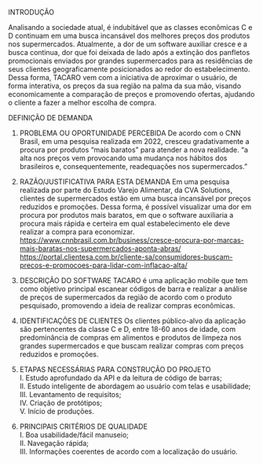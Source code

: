 INTRODUÇÃO

Analisando a sociedade atual, é indubitável que as classes econômicas C e D continuam em uma busca incansável dos melhores preços dos produtos nos supermercados. Atualmente, a dor de um software auxiliar cresce e a busca continua, dor que foi deixada de lado após a extinção dos panfletos promocionais enviados por grandes supermercados para as residências de seus clientes geograficamente posicionados ao redor do estabelecimento. Dessa forma, TACARO vem com a iniciativa de aproximar o usuário, de forma interativa, os preços da sua região na palma da sua mão, visando economicamente a comparação de preços e promovendo ofertas, ajudando o cliente a fazer a melhor escolha de compra.

DEFINIÇÃO DE DEMANDA

1.	PROBLEMA OU OPORTUNIDADE PERCEBIDA
De acordo com o CNN Brasil, em uma pesquisa realizada em 2022, cresceu gradativamente a procura por produtos “mais baratos” para atender a nova realidade.
“a alta nos preços vem provocando uma mudança nos hábitos dos brasileiros e, consequentemente, readequações nos supermercados.”

2.	RAZÃO/JUSTIFICATIVA PARA ESTA DEMANDA
Em uma pesquisa realizada por parte do Estudo Varejo Alimentar, da CVA Solutions, clientes de supermercados estão em uma busca incansável por preços reduzidos e promoções.
Dessa forma, é possível visualizar uma dor em procura por produtos mais baratos, em que o software auxiliaria a procura mais rápida e certeira em qual estabelecimento ele deve realizar a compra para economizar.
https://www.cnnbrasil.com.br/business/cresce-procura-por-marcas-mais-baratas-nos-supermercados-aponta-abras/       
https://portal.clientesa.com.br/cliente-sa/consumidores-buscam-precos-e-promocoes-para-lidar-com-inflacao-alta/    

3.	DESCRIÇÃO DO SOFTWARE
TACARO é uma aplicação mobile que tem como objetivo principal escanear códigos de barra e realizar a análise de preços de supermercados da região de acordo com o produto pesquisado, promovendo a ideia de realizar compras econômicas.

4.	IDENTIFICAÇÕES DE CLIENTES
Os clientes público-alvo da aplicação são pertencentes da classe C e D, entre 18-60 anos de idade, com predominância de compras em alimentos e produtos de limpeza nos grandes supermercados e que buscam realizar compras com preços reduzidos e promoções.

5.	ETAPAS NECESSÁRIAS PARA CONSTRUÇÃO DO PROJETO   
I.	Estudo aprofundado da API e da leitura de código de barras;    
II.	Estudo inteligente de abordagem ao usuário com telas e usabilidade;    
III.	Levantamento de requisitos;    
IV.	Criação de protótipos;      
V.	Início de produções.   

6.	PRINCIPAIS CRITÉRIOS DE QUALIDADE   
I.	Boa usabilidade/fácil manuseio;   
II.	Navegação rápida;   
III.	Informações coerentes de acordo com a localização do usuário.   
